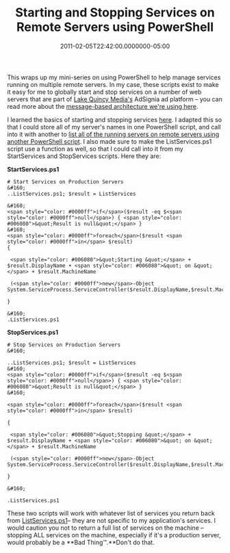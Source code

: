 ﻿---
title: Starting and Stopping Services on Remote Servers using PowerShell
date: "2011-02-05T22:42:00.0000000-05:00"
description: This wraps up my mini-series on using PowerShell to help manage
featuredImage: /img/get-start.jpg
---

This wraps up my mini-series on using PowerShell to help manage services running on multiple remote servers. In my case, these scripts exist to make it easy for me to globally start and stop services on a number of web servers that are part of [Lake Quincy Media's](http://lakequincy.com/) AdSignia ad platform – you can read more about the [message-based architecture we're using here](/message-based-architecture-goodness).

I learned the basics of starting and stopping services [here](http://thepowershellguy.com/blogs/posh/archive/2007/01/03/powershell-using-net-to-manage-remote-services.aspx). I adapted this so that I could store all of my server's names in one PowerShell script, and call into it with another to [list all of the running servers on remote servers using another PowerShell script](/list-services-running-on-remote-servers). I also made sure to make the ListServices.ps1 script use a function as well, so that I could call into it from my StartServices and StopServices scripts. Here they are:

**StartServices.ps1**

```
# Start Services on Production Servers
&#160;
..ListServices.ps1; $result = ListServices

&#160;
<span style="color: #0000ff">if</span>($result -eq $<span style="color: #0000ff">null</span>) { <span style="color: #006080">&quot;Result is null&quot;</span> }
&#160;
<span style="color: #0000ff">foreach</span>($result <span style="color: #0000ff">in</span> $result)
{

 <span style="color: #006080">&quot;Starting &quot;</span> + $result.DisplayName + <span style="color: #006080">&quot; on &quot;</span> + $result.MachineName

 (<span style="color: #0000ff">new</span>-Object System.ServiceProcess.ServiceController($result.DisplayName,$result.MachineName)).Start()

}

&#160;
.ListServices.ps1
```

**StopServices.ps1**

```
# Stop Services on Production Servers
&#160;

..ListServices.ps1; $result = ListServices
&#160;
<span style="color: #0000ff">if</span>($result -eq $<span style="color: #0000ff">null</span>) { <span style="color: #006080">&quot;Result is null&quot;</span> }
&#160;

<span style="color: #0000ff">foreach</span>($result <span style="color: #0000ff">in</span> $result)

{

 <span style="color: #006080">&quot;Stopping &quot;</span> + $result.DisplayName + <span style="color: #006080">&quot; on &quot;</span> + $result.MachineName

 (<span style="color: #0000ff">new</span>-Object System.ServiceProcess.ServiceController($result.DisplayName,$result.MachineName)).Stop()

}

&#160;

.ListServices.ps1
```

These two scripts will work with whatever list of services you return back from [ListServices.ps1](/list-services-running-on-remote-servers)– they are not specific to my application's services. I would caution you not to return a full list of services on the machine – stopping ALL services on the machine, especially if it's a production server, would probably be a **Bad Thing™.**Don't do that.

